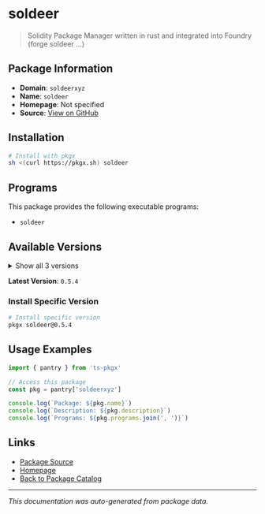 # soldeer

> Solidity Package Manager written in rust and integrated into Foundry (forge soldeer ...)

## Package Information

- **Domain**: `soldeerxyz`
- **Name**: `soldeer`
- **Homepage**: Not specified
- **Source**: [View on GitHub](https://github.com/pkgxdev/pantry/tree/main/projects/soldeer.xyz/package.yml)

## Installation

```bash
# Install with pkgx
sh <(curl https://pkgx.sh) soldeer
```

## Programs

This package provides the following executable programs:

- `soldeer`

## Available Versions

<details>
<summary>Show all 3 versions</summary>

- `0.5.4`, `0.5.3`, `0.5.2`

</details>

**Latest Version**: `0.5.4`

### Install Specific Version

```bash
# Install specific version
pkgx soldeer@0.5.4
```

## Usage Examples

```typescript
import { pantry } from 'ts-pkgx'

// Access this package
const pkg = pantry['soldeerxyz']

console.log(`Package: ${pkg.name}`)
console.log(`Description: ${pkg.description}`)
console.log(`Programs: ${pkg.programs.join(', ')}`)
```

## Links

- [Package Source](https://github.com/pkgxdev/pantry/tree/main/projects/soldeer.xyz/package.yml)
- [Homepage](#)
- [Back to Package Catalog](../package-catalog.md)

---

*This documentation was auto-generated from package data.*
